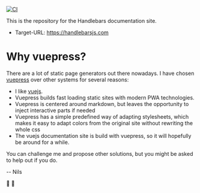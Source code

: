 [![CI](https://github.com/handlebars-lang/docs/actions/workflows/ci.yml/badge.svg)](https://github.com/handlebars-lang/docs/actions/workflows/ci.yml)

This is the repository for the Handlebars documentation site.

* Target-URL: https://handlebarsjs.com

# Why vuepress?

There are a lot of static page generators out there nowadays. I have chosen [vuepress](https://v1.vuepress.vuejs.org) over other systems for several reasons:

* I like [vuejs](https://vuejs.org).
* Vuepress builds fast loading static sites with modern PWA technologies.
* Vuepress is centered around markdown, but leaves the opportunity to inject interactive parts if needed
* Vuepress has a simple predefined way of adapting stylesheets, which makes it easy to adapt colors from the 
  original site without rewriting the whole css
* The vuejs documentation site is build with vuepress, so it will hopefully be around for a while.

You can challenge me and propose other solutions, but you might be asked to help out if you do.

-- Nils

:rocket: :rocket:

